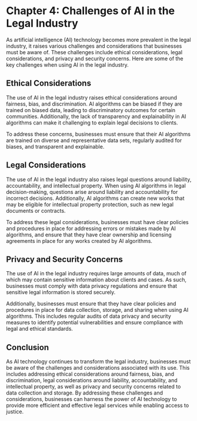 Chapter 4: Challenges of AI in the Legal Industry
=================================================

As artificial intelligence (AI) technology becomes more prevalent in the legal industry, it raises various challenges and considerations that businesses must be aware of. These challenges include ethical considerations, legal considerations, and privacy and security concerns. Here are some of the key challenges when using AI in the legal industry.

Ethical Considerations
----------------------

The use of AI in the legal industry raises ethical considerations around fairness, bias, and discrimination. AI algorithms can be biased if they are trained on biased data, leading to discriminatory outcomes for certain communities. Additionally, the lack of transparency and explainability in AI algorithms can make it challenging to explain legal decisions to clients.

To address these concerns, businesses must ensure that their AI algorithms are trained on diverse and representative data sets, regularly audited for biases, and transparent and explainable.

Legal Considerations
--------------------

The use of AI in the legal industry also raises legal questions around liability, accountability, and intellectual property. When using AI algorithms in legal decision-making, questions arise around liability and accountability for incorrect decisions. Additionally, AI algorithms can create new works that may be eligible for intellectual property protection, such as new legal documents or contracts.

To address these legal considerations, businesses must have clear policies and procedures in place for addressing errors or mistakes made by AI algorithms, and ensure that they have clear ownership and licensing agreements in place for any works created by AI algorithms.

Privacy and Security Concerns
-----------------------------

The use of AI in the legal industry requires large amounts of data, much of which may contain sensitive information about clients and cases. As such, businesses must comply with data privacy regulations and ensure that sensitive legal information is stored securely.

Additionally, businesses must ensure that they have clear policies and procedures in place for data collection, storage, and sharing when using AI algorithms. This includes regular audits of data privacy and security measures to identify potential vulnerabilities and ensure compliance with legal and ethical standards.

Conclusion
----------

As AI technology continues to transform the legal industry, businesses must be aware of the challenges and considerations associated with its use. This includes addressing ethical considerations around fairness, bias, and discrimination, legal considerations around liability, accountability, and intellectual property, as well as privacy and security concerns related to data collection and storage. By addressing these challenges and considerations, businesses can harness the power of AI technology to provide more efficient and effective legal services while enabling access to justice.

